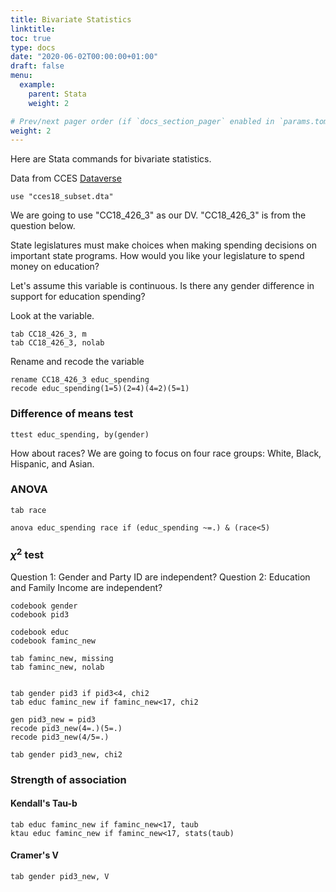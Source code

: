 ```yaml
---
title: Bivariate Statistics
linktitle: 
toc: true
type: docs
date: "2020-06-02T00:00:00+01:00"
draft: false
menu:
  example:
    parent: Stata
    weight: 2

# Prev/next pager order (if `docs_section_pager` enabled in `params.toml`)
weight: 2
---
```


Here are Stata commands for bivariate statistics.

Data from CCES [Dataverse](https://dataverse.harvard.edu/dataset.xhtml?persistentId=doi%3A10.7910/DVN/ZSBZ7K)



```{stata}
use "cces18_subset.dta"

```

We are going to use "CC18_426_3" as our DV. "CC18_426_3" is from the question below.

State legislatures must make choices when making spending decisions on important state programs. How would you like your legislature to spend money on education?

Let's assume this variable is continuous. Is there any gender difference in support for education spending?

Look at the variable.

```{stata}
tab CC18_426_3, m
tab CC18_426_3, nolab
```

Rename and recode the variable

```{stata}
rename CC18_426_3 educ_spending
recode educ_spending(1=5)(2=4)(4=2)(5=1)
```

### Difference of means test

```{stata}
ttest educ_spending, by(gender)
```


How about races? 
We are going to focus on four race groups: White, Black, Hispanic, and Asian.

### ANOVA

```{stata}
tab race

anova educ_spending race if (educ_spending ~=.) & (race<5)
```

### $\chi^2$ test

Question 1: Gender and Party ID are independent?
Question 2: Education and Family Income are independent?

```{stata}
codebook gender
codebook pid3

codebook educ
codebook faminc_new

tab faminc_new, missing
tab faminc_new, nolab


tab gender pid3 if pid3<4, chi2
tab educ faminc_new if faminc_new<17, chi2

gen pid3_new = pid3
recode pid3_new(4=.)(5=.)
recode pid3_new(4/5=.)

tab gender pid3_new, chi2
```

### Strength of association

#### Kendall's Tau-b

```{stata}
tab educ faminc_new if faminc_new<17, taub
ktau educ faminc_new if faminc_new<17, stats(taub)
```

#### Cramer's V

```{stata}
tab gender pid3_new, V
```